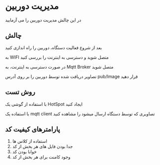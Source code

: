 # مدیریت دوربین

در این چالش مدیریت دوربین را می آزمایید

## چالش

بعد از شروع فعالیت دستگاه، دوربین را راه اندازی کنید

به WIFI متصل شوید و دسترسی به اینترنت را بررسی کنید

در صورت دسترسی به اینترنت، به Mqtt Broker متصل شوید

تصاویر دریافت شده توسط دوربین را بر روی آدرس pub/Image قرار دهید

## روش تست

با استفاده از گوشی یک HotSpot ایجاد کنید

با استفاده یک mqtt client تصاویری که توسط دستگاه ارسال میشود را مشاهده کنید


## پارامترهای کیفیت کد

1. استفاده از کلاس ها
2. جدا بودن فایل های هر بخش از کد
3. خوانا بودن کد
4. وجود کامنت برای هر بخش از کد


